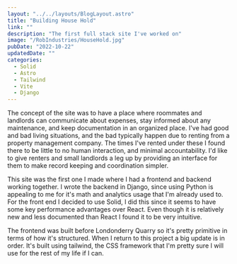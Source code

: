 ```yaml
---
layout: "../../layouts/BlogLayout.astro"
title: "Building House Hold"
link: ""
description: "The first full stack site I've worked on"
image: "/RobIndustries/HouseHold.jpg"
pubDate: "2022-10-22"
updatedDate: ""
categories:
  - Solid
  - Astro
  - Tailwind
  - Vite
  - Django 
---
```


The concept of the site was to have a place where roommates and landlords can communicate about expenses, stay informed about any maintenance, and keep documentation in an organized place. I've had good and bad living situations, and the bad typically happen due to renting from a property management company. The times I've rented under these I found there to be little to no human interaction, and minimal accountability. I'd like to give renters and small landlords a leg up by providing an interface for them to make record keeping and coordination simpler.

This site was the first one I made where I had a frontend and backend working together. I wrote the backend in Django, since using Python is appealing to me for it's math and analytics usage that I'm already used to. For the front end I decided to use Solid, I did this since it seems to have some key performance advantages over React. Even though it is relatively new and less documented than React I found it to be very intuitive.

The frontend was built before Londonderry Quarry so it's pretty primitive in terms of how it's structured. When I return to this project a big update is in order. It's built using tailwind, the CSS framework that I'm pretty sure I will use for the rest of my life if I can. 

